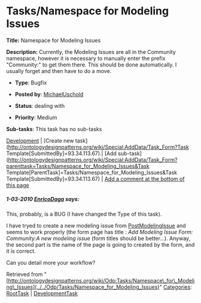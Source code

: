 #  Tasks/Namespace for Modeling Issues


__Title:__ Namespace for Modeling Issues


__Description:__ Currently, the Modeling Issues are all in the Community namespace, however it is necessary to manually enter the prefix "Community:" to get them there. This should be done automatically. I usually forget and then have to do a move. 


  





* __Type__: Bugfix
* __Posted by__: [MichaelUschold](../../User/MichaelUschold "User:MichaelUschold")
* __Status__: dealing with


* __Priority__: Medium




__Sub-tasks__:
This task has no sub-tasks




[Development](../../Odp/Development "Odp:Development") | [Create new task](http://ontologydesignpatterns.org/wiki/Special:AddData/Task_Form?Task Template[SubmittedBy]=93.34.113.67).| [Add sub-task](http://ontologydesignpatterns.org/wiki/Special:AddData/Task_Form?parenttask=Tasks/Namespace_for_Modeling_Issues&Task Template[ParentTask]=Tasks/Namespace_for_Modeling_Issues&Task Template[SubmittedBy]=93.34.113.67) | [Add a comment at the bottom of this page](../index.php@title=Odp%253AAdd_comment&target=Odp%253ATasks%252F../../Odp/Tasks/Namespace_for_Modeling_Issues#New_comment "http://ontologydesignpatterns.org/wiki/index.php?title=Odp:Add_comment&target=Odp:Tasks/Namespace_for_Modeling_Issues#New_comment")
#####  1-03-2010 [EnricoDaga](../../User/EnricoDaga "User:EnricoDaga") says:


This, probably, is a BUG (I have changed the Type of this task).


I have tryed to create a new modeling issue from [PostModelingIssue](../../Community/PostModelingIssue "Community:PostModelingIssue") and seems to work properly (the form page has title : _Add Modeling Issue Form: Community:A new modeling issue_ (form titles should be better...). Anyway, the second part is the name of the page is going to created by the form, and it is correct.


Can you detail more your workflow?





Retrieved from "[http://ontologydesignpatterns.org/wiki/Odp:Tasks/Namespace\_for\_Modeling\_Issues](../../Odp/Tasks/Namespace_for_Modeling_Issues)"
 [Categories](http://ontologydesignpatterns.org/wiki/Special:Categories "Special:Categories"): [RootTask](../../Category/RootTask "Category:RootTask") | [DevelopmentTask](../../Category/DevelopmentTask "Category:DevelopmentTask")